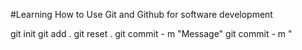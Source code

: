 #Learning How to Use Git and Github for software development

git init
git add .
git reset .
git commit - m "Message"
git commit - m "